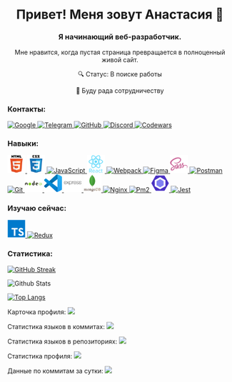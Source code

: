 <h1 align="center">Привет! Меня зовут Анастасия 👋</h1>
<h3 align="center">Я начинающий веб-разработчик.</h3>
<p align="center">Мне нравится, когда пустая страница превращается в полноценный живой сайт.</p>

<p align="center">🔍  Статус: В поиске работы</p>
<p align="center">🤝  Буду рада сотрудничеству</p>


<h3 align="left">Контакты:</h3>
  <p align="left">
    <a href="https://kybik.n@gmail.com" target="_blank" rel="noreferrer">
      <img src="https://www.vectorlogo.zone/logos/google/google-tile.svg" alt="Google" width="38" height="38"/>
    </a>
    <a href="https://t.me/kybikn" target="_blank" rel="noreferrer">
      <img src="https://www.vectorlogo.zone/logos/telegram/telegram-tile.svg" alt="Telegram" width="40" height="40"/>
    </a>
    <a href="https://github.com/kybikn">
      <img src="https://www.vectorlogo.zone/logos/github/github-tile.svg" alt="GitHub" width="40" height="40">
    </a>
    <a href="https://discord.com/channels/@me" target="blank" rel="noreferrer">
      <img src="https://cdn.simpleicons.org/discord" alt="Discord" width="40" height="40">
    </a>
    <a href="https://www.codewars.com/users/kybikn" target="blank" rel="noreferrer">
      <img src="https://cdn.simpleicons.org/codewars" alt="Codewars" width="40" height="40"/>
    </a>
  </p>


<h3 align="left">Навыки:</h3>
  <p align="left">
    <a href="https://developer.mozilla.org/en-US/docs/Glossary/HTML5" target="_blank" rel="noreferrer">
      <img src="https://raw.githubusercontent.com/devicons/devicon/master/icons/html5/html5-original-wordmark.svg" alt="HTML5" width="40" height="40"/>
    </a>
    <a href="https://developer.mozilla.org/en-US/docs/Glossary/css" target="_blank" rel="noreferrer">
      <img src="https://raw.githubusercontent.com/devicons/devicon/master/icons/css3/css3-original-wordmark.svg" alt="CSS3" width="40" height="40"/>
    </a>
    <a href="https://developer.mozilla.org/en-US/docs/Web/JavaScript" target="_blank" rel="noreferrer">
      <img src="https://raw.githubusercontent.com/danielcranney/readme-generator/main/public/icons/skills/javascript-colored.svg" alt="JavaScript" width="40" height="40"/>
    </a>
    <a href="https://reactjs.org/" target="_blank" rel="noreferrer">
      <img src="https://raw.githubusercontent.com/devicons/devicon/master/icons/react/react-original-wordmark.svg" alt="React" width="40" height="40"/>
    </a>
    <a href="https://webpack.js.org/" target="_blank" rel="noreferrer">
      <img src="https://www.vectorlogo.zone/logos/js_webpack/js_webpack-icon.svg" alt="Webpack" width="40" height="40"/>
    </a>
    <a href="https://www.figma.com/" target="_blank" rel="noreferrer">
      <img src="https://raw.githubusercontent.com/danielcranney/readme-generator/main/public/icons/skills/figma-colored.svg" alt="Figma" width="36" height="36"/>
    </a>
    <a href="https://sass-lang.com" target="_blank" rel="noreferrer">
      <img src="https://raw.githubusercontent.com/devicons/devicon/master/icons/sass/sass-original.svg" alt="Sass" width="40" height="40"/>
    </a>
    <a href="https://www.postman.com/" target="_blank" rel="noreferrer">
      <img src="https://www.vectorlogo.zone/logos/getpostman/getpostman-icon.svg" alt="Postman" width="40" height="40"/>
    </a>
    <a href="https://git-scm.com/" target="_blank" rel="noreferrer">
      <img src="https://raw.githubusercontent.com/danielcranney/readme-generator/main/public/icons/skills/git-colored.svg" alt="Git" width="36" height="36"/>
    </a>
    <a href="https://nodejs.org" target="_blank" rel="noreferrer">
      <img src="https://raw.githubusercontent.com/devicons/devicon/master/icons/nodejs/nodejs-original-wordmark.svg" alt="Nodejs" width="40" height="40"/>
    </a>
    <a href="https://code.visualstudio.com/" target="_blank" rel="noreferrer">
      <img src="https://raw.githubusercontent.com/devicons/devicon/master/icons/vscode/vscode-original.svg" alt="Vscode" width="40" height="40"/>
    </a>
    <a href="https://expressjs.com" target="_blank" rel="noreferrer">
      <img src="https://raw.githubusercontent.com/devicons/devicon/master/icons/express/express-original-wordmark.svg" alt="Express" width="40" height="40"/>
    </a>
    <a href="https://www.mongodb.com/" target="_blank" rel="noreferrer">
      <img src="https://raw.githubusercontent.com/devicons/devicon/master/icons/mongodb/mongodb-original-wordmark.svg" alt="Mongodb" width="40" height="40"/>
    </a>
    <a href="https://Nginx.org/" target="_blank" rel="noreferrer">
      <img src="https://www.svgrepo.com/show/354115/nginx.svg" alt="Nginx" width="36" height="36"/>
    </a>
    <a href="https://pm2.keymetrics.io/" target="_blank" rel="noreferrer">
      <img src="https://bestofjs.org/logos/pm2.svg" alt="Pm2" width="36" height="36" fill="#000000" fill="black" background="red"/>
    </a>
    <a href="https://eslint.org/" target="_blank" rel="noreferrer">
      <img src="https://github.com/devicons/devicon/blob/master/icons/eslint/eslint-original.svg" alt="Eslint" width="40" height="40"/>
    </a>
    <a href="https://jestjs.io" target="_blank" rel="noreferrer">
      <img src="https://www.vectorlogo.zone/logos/jestjsio/jestjsio-icon.svg" alt="Jest" width="38" height="38"/>
    </a>
</p>


<h3 align="left">Изучаю сейчас:</h3>
  <p align="left">
    <a href="https://www.typescriptlang.org/" target="_blank" rel="noreferrer">
      <img src="https://raw.githubusercontent.com/devicons/devicon/master/icons/typescript/typescript-original.svg" alt="TypeScript" width="40" height="40"/>
    </a>
    <a href="https://redux.js.org/" target="_blank" rel="noreferrer">
      <img src="https://raw.githubusercontent.com/danielcranney/readme-generator/main/public/icons/skills/redux-colored.svg" alt="Redux" width="40" height="40"/>
    </a>
  </p>


  
<h3 align="left">Статистика:</h3>

 [![GitHub Streak](https://github-readme-streak-stats.herokuapp.com/?user=kybikn)](https://git.io/streak-stats)

 ![Github Stats](https://github-readme-stats.vercel.app/api?username=kybikn&count_private=true&show_icons=true&include_all_commits=true)
  
 [![Top Langs](https://github-readme-stats.vercel.app/api/top-langs/?username=kybikn&layout=compact&theme=light)](https://github.com/anuraghazra/github-readme-stats) 


Карточка профиля: 
![](https://github-profile-summary-cards.vercel.app/api/cards/profile-details?username=kybikn&theme=graywhite)

Статистика языков в коммитах:
![](https://github-profile-summary-cards.vercel.app/api/cards/most-commit-language?username=kybikn&theme=graywhite)

Статистика языков в репозиториях:
![](https://github-profile-summary-cards.vercel.app/api/cards/repos-per-language?username=kybikn&theme=graywhite)

Статистика профиля:
![](https://github-profile-summary-cards.vercel.app/api/cards/stats?username=kybikn&theme=graywhite)

Данные по коммитам за сутки:
![](https://github-profile-summary-cards.vercel.app/api/cards/productive-time?username=kybikn&theme=graywhite)

